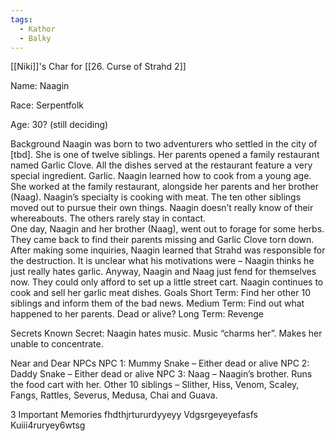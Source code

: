 ```yaml
---
tags:
  - Kathor
  - Balky
---
```

[[Niki]]'s Char for [[26. Curse of Strahd 2]]

Name: Naagin 

Race: Serpentfolk 

Age: 30? (still deciding)

Background 
Naagin was born to two adventurers who settled in the city of [tbd]. She is one of twelve siblings. 
Her parents opened a family restaurant named Garlic Clove. All the dishes served at the restaurant feature a very special ingredient. Garlic.  Naagin learned how to cook from a young age. She worked at the family restaurant, alongside her parents and her brother (Naag). Naagin’s specialty is cooking with meat. 
The ten other siblings moved out to pursue their own things. Naagin doesn’t really know of their whereabouts. The others rarely stay in contact.  
One day, Naagin and her brother (Naag), went out to forage for some herbs. They came back to find their parents missing and Garlic Clove torn down. After making some inquiries, Naagin learned that Strahd was responsible for the destruction. It is unclear what his motivations were – Naagin thinks he just really hates garlic. 
Anyway, Naagin and Naag just fend for themselves now. They could only afford to set up a little street cart. Naagin continues to cook and sell her garlic meat dishes. 
Goals
Short Term: Find her other 10 siblings and inform them of the bad news.
Medium Term: Find out what happened to her parents. Dead or alive?
Long Term: Revenge

Secrets
Known Secret: Naagin hates music. Music “charms her”. Makes her unable to concentrate. 

Near and Dear NPCs
NPC 1: Mummy Snake – Either dead or alive
NPC 2: Daddy Snake – Either dead or alive
NPC 3: Naag – Naagin’s brother. Runs the food cart with her. 
Other 10 siblings – Slither, Hiss, Venom, Scaley, Fangs, Rattles, Severus, Medusa, Chai and Guava. 

3 Important Memories 
fhdthjrtururdyyeyy 
Vdgsrgeyeyefasfs
Kuiii4ruryey6wtsg 
